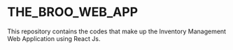 # THE_BROO_WEB_APP
This repository contains the codes that make up the Inventory Management Web Application using React Js.
